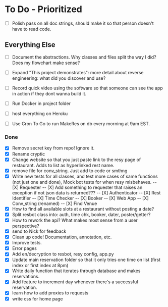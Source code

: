 # To Do - Prioritized

- [ ] Polish pass on all doc strings, should make it so that person doesn't have to read code. 



## Everything Else

- [ ] Document the abstractions. Why classes and files split the way I did? Does my flowchart make sense?
- [ ] Expand "This project demonstrates": more detail about reverse engineering: what did you discover and use?
- [ ] Record quick video using the software so that someone can see the app in action if they dont wanna build it. 


- [ ] Run Docker in project folder
- [ ] host everything on Heroku
- [ ] Use Cron To Go to run MakeRes on db every morning at 9am EST. 

### Done



- [X] Remove secret key from repo! Ignore it. 
- [X] Rename cryptic
- [X] Change website so that you just paste link to the resy page of restaurant. Adds to list as hyperlinked rest name. 
- [X] remove file for conv_string. Just add to code or smthng
- [X] Write new tests for all classes, and test more cases of same functions (not just one and done), Mock bot tests for when resy misbehaves.
-- [X] Requester
-- [X] Add something to requester that raises an exception if not json data is returned???
-- [X] Authenticator
-- [X] Rest Identifier
-- [X] Time Checker
-- [X] Booker
-- [X] Web App
-- [X] Conv_string (renamed)
-- [X] Find Venue
- [X] How to find all available slots at a restaurant without posting a date?
- [X] Split resbot class into: auth, time chk, booker, dater, poster/getter?
- [X] How to rework the api? What makes most sense from a user perspective?
- [X] send to Nick for feedback
- [X] Clean up code! Documentation, annotation, etc.
- [X] Improve tests. 
- [X] Error pages
- [X] Add en/decryption to resbot, resy config, app.py
- [X] Update main reservation folder so that it only tries one time on list (first index or first index at 8pm)
- [X] Write daily function that iterates through database and makes reservations. 
- [X] Add feature to increment day whenever there's a successful reservation. 
- [X] learn how to add proxies to requests
- [X] write css for home page